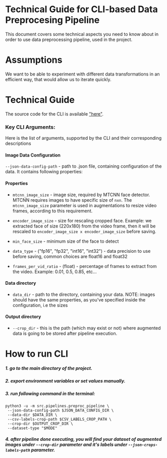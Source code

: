 # Technical Guide for CLI-based Data Preprocesing Pipeline

This document covers some technical aspects you
need to know about in order to use data preprocessing pipeline, used in the project.

# Assumptions

We want to be able to experiment 
with different data transformations in an efficient way, 
that would allow us to iterate quickly.

# Technical Guide 

The source code for the CLI is available ["here"](https://github.com/LovePelmeni/DeepfakeStream/blob/main/src/pipelines/preproc_pipeline.py).


### Key CLI Arguments:

Here is the list of arguments, supported by the CLI 
and their corresponding descriptions

#### Image Data Configuration

`--json-data-config-path` - path to .json file, containing configuration of the data. It contains following properties:

#### Properties

- `mtcnn_image_size` - image size, required by MTCNN face detector. MTCNN requires images to have specific size of `nxn`. The `mtcnn_image_size` parameter is used in augmentations to resize video frames, according to this requirement.

- `encoder_image_size` - size for rescaling cropped face. Example: we extracted face of size (220x180) from the video frame, then it will be rescaled to `encoder_image_size x encoder_image_size` before saving.

- `min_face_size` - minimum size of the face to detect

- `data_type` - ("fp16", "fp32", "int16", "int32") - data precision to use before saving, common choices are float16 and float32

- `frames_per_vid_ratio` - (float) - percentage of frames to extract from the video. Example: 0.01, 0.5, 0.85, etc...

#### Data directory
- `data_dir` - path to the directory, containing your data. NOTE: images should have the same properties, as you've specified inside the configuration, i.e the sizes

#### Output directory
- `--crop_dir` - this is the path (which may exist or not) where augmented data is going to be stored after pipeline execution.

# How to run CLI

##### 1. go to the main directory of the project.
##### 2. export environment variables or set values manually.
##### 3. run following command in the terminal: 

```
python3 -u -m src.pipelines.preproc_pipeline \
 --json-data-config-path $JSON_DATA_CONFIG_DIR \
 --data-dir $DATA_DIR \
 --csv-labels-crop-path $CSV_LABELS_CROP_PATH \
 --crop-dir $OUTPUT_CROP_DIR \
 --dataset-type "$MODE"
```
##### 4. after pipeline done executing, you will find your dataset of augmented images under `--crop-dir` parameter and it's labels under `--json-crops-labels-path` parameter.

